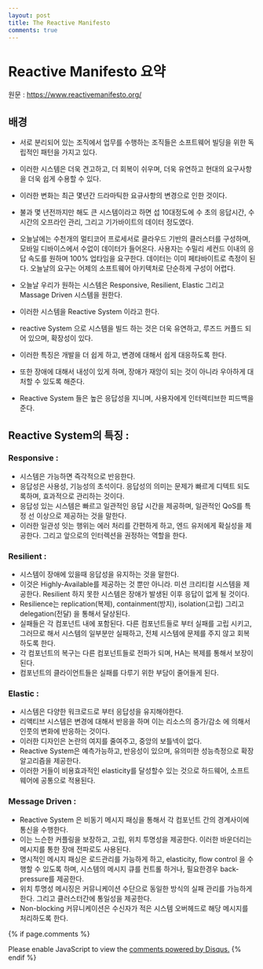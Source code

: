 ```yaml
---
layout: post
title: The Reactive Manifesto
comments: true
---
```

# Reactive Manifesto 요약
원문 : https://www.reactivemanifesto.org/

## 배경
- 서로 분리되어 있는 조직에서 업무를 수행하는 조직들은 소프트웨어 빌딩을 위한 독립적인 패턴을 가지고 있다.
- 이러한 시스템은 더욱 견고하고, 더 회복이 쉬우며, 더욱 유연하고 현대의 요구사항을 더욱 쉽게 수용할 수 있다. 

- 이러한 변화는 최근 몇년간 드라마틱한 요규사항의 변경으로 인한 것이다. 
- 불과 몇 년전까지만 해도 큰 시스템이라고 하면 섭 10대정도에 수 초의 응답시간, 수 시간의 오프라인 관리, 그리고 기가바이트의 데이터 정도였다.
- 오늘날에는 수천개의 멀티코어 프로세서로 클라우드 기반의 클러스터를 구성하며, 모바일 디바이스에서 수없이 데이터가 들어온다. 사용자는 수밀리 세컨드 이내의 응답 속도를 원하며 100% 업타임을 요구한다. 
데이터는 이미 페타바이트로 측정이 된다. 오늘날의 요구는 어제의 소프트웨어 아키텍처로 단순하게 구성이 어렵다.

- 오늘날 우리가 원하는 시스템은 Responsive, Resilient, Elastic 그리고 Massage Driven 시스템을 원한다. 
- 이러한 시스템을 Reactive System 이라고 한다. 

- reactive System 으로 시스템을 빌드 하는 것은 더욱 유연하고, 루즈드 커플드 되어 있으며, 확장성이 있다. 
- 이러한 특징은 개발을 더 쉽게 하고, 변경에 대해서 쉽게 대응하도록 한다.  
- 또한 장애에 대해서 내성이 있게 하며, 장애가 재앙이 되는 것이 아니라 우아하게 대처할 수 있도록 해준다.
- Reactive System 들은 높은 응답성을 지니며, 사용자에게 인터렉티브한 피드백을 준다. 

## Reactive System의 특징 : 

### Responsive : 
- 시스템은 가능하면 즉각적으로 반응한다. 
- 응답성은 사용성, 기능성의 초석이다. 응답성의 의미는 문제가 빠르게 디텍트 되도록하며, 효과적으로 관리하는 것이다. 
- 응답성 있는 시스템은 빠르고 일관적인 응답 시간을 제공하며, 일관적인 QoS를 특정 선 이상으로 제공하는 것을 말한다. 
- 이러한 일관성 잇는 행위는 에러 처리를 간편하게 하고, 엔드 유저에게 확실성을 제공한다. 그리고 앞으로의 인터렉션을 권정하는 역할을 한다.

### Resilient :
- 시스템이 장애에 있을때 응답성을 유지하는 것을 말한다. 
- 이것은 Highly-Available를 제공하는 것 뿐만 아니라. 미션 크리티컬 시스템을 제공한다. Resilient 하지 못한 시스템은 장애가 발생된 이후 응답이 없게 될 것이다. 
- Resilience는 replication(복제), containment(방지), isolation(고립) 그리고 delegation(전달) 을 통해서 달상된다.
- 실패들은 각 컴포넌트 내에 포함된다. 다른 컴포넌트들로 부터 실패를 고립 시키고, 그러므로 해서 시스템의 일부분만 실패하고, 전체 시스템에 문제를 주지 않고 회복하도록 한다. 
- 각 컴포넌트의 복구는 다른 컴포넌트들로 전파가 되며, HA는 복제를 통해서 보장이 된다. 
- 컴포넌트의 클라이언트들은 실패를 다루기 위한 부담이 줄어들게 된다. 

### Elastic : 
- 시스템은 다양한 워크로드로 부터 응답성을 유지해야한다.
- 리액티브 시스템은 변경에 대해서 반응을 하며 이는 리소스의 증가/감소 에 의해서 인풋의 변화에 반응하는 것이다. 
- 이러한 디자인은 논란의 여지를 줄여주고, 중앙의 보틀넥이 없다.
- Reactive System은 예측가능하고, 반응성이 있으며, 유의미한 성능측정으로 확장 알고리즘을 제공한다. 
- 이러한 거들이 비용효과적인 elasticity를 달성할수 있는 것으로 하드웨어, 소프트웨어에 공통으로 적용된다. 

### Message Driven : 
- Reactive System 은 비동기 메시지 패싱을 통해서 각 컴포넌트 간의 경계사이에 통신을 수행한다.
- 이는 느슨한 커플링을 보장하고, 고립, 위치 투명성을 제공한다. 이러한 바운더리는 메시지를 통한 장애 전파로도 사용된다. 
- 명시적인 메시지 패싱은 로드관리를 가능하게 하고, elasticity, flow control 을 수행할 수 있도록 하며, 시스템의 메시지 큐를 컨트롤 하거나, 필요한경우 back-pressure를 제공한다. 
- 위치 투명성 메시징은 커뮤니케이션 수단으로 동일한 방식의 실패 관리를 가능하게 한다. 그리고 클러스터간에 통일성을 제공한다.
- Non-blocking 커뮤니케이션은 수신자가 적은 시스템 오버헤드로 해당 메시지를 처리하도록 한다. 
  


{% if page.comments %}
<div id="disqus_thread"></div>
<script>
   /**
     *  RECOMMENDED CONFIGURATION VARIABLES: EDIT AND UNCOMMENT THE SECTION BELOW TO INSERT DYNAMIC VALUES FROM YOUR PLATFORM OR CMS.
     *  LEARN WHY DEFINING THESE VARIABLES IS IMPORTANT: https://disqus.com/admin/universalcode/#configuration-variables
     */
    /*
    var disqus_config = function () {
        this.page.url = PAGE_URL;  // Replace PAGE_URL with your page's canonical URL variable
        this.page.identifier = PAGE_IDENTIFIER; // Replace PAGE_IDENTIFIER with your page's unique identifier variable
    };
    */
    (function() {  // DON'T EDIT BELOW THIS LINE
        var d = document;
        s = d.createElement('script'); 
        s.src = '//https-unclebae-github-io.disqus.com/embed.js';
        
        s.setAttribute('data-timestamp', +new Date());
        (d.head || d.body).appendChild(s);
    })();
</script>
<noscript>Please enable JavaScript to view the <a href="https://disqus.com/?ref_noscript" rel="nofollow">comments powered by Disqus.</a></noscript>
{% endif %}

